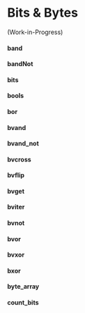 # Bits & Bytes

(Work-in-Progress)

#### band

#### bandNot

#### bits

#### bools

#### bor

#### bvand

#### bvand_not

#### bvcross

#### bvflip

#### bvget

#### bviter

#### bvnot

#### bvor

#### bvxor

#### bxor

#### byte_array

#### count_bits